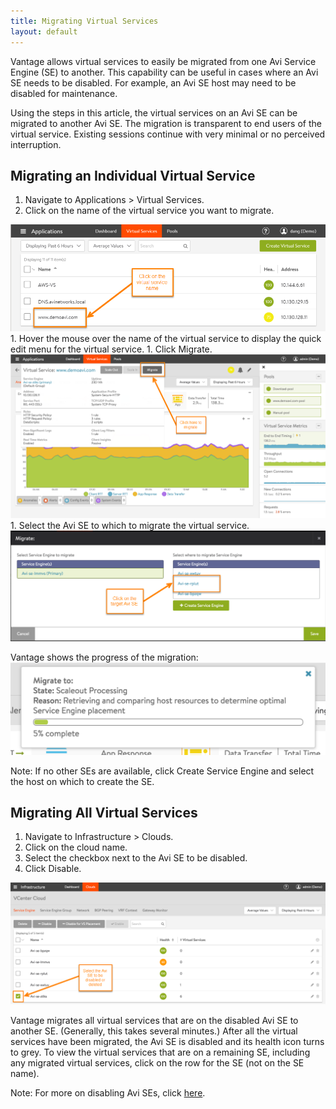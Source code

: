 ```yaml
---
title: Migrating Virtual Services
layout: default
---
```

Vantage allows virtual services to easily be migrated from one Avi Service Engine (SE) to another. This capability can be useful in cases where an Avi SE needs to be disabled. For example, an Avi SE host may need to be disabled for maintenance.

Using the steps in this article, the virtual services on an Avi SE can be migrated to another Avi SE. The migration is transparent to end users of the virtual service. Existing sessions continue with very minimal or no perceived interruption.

## Migrating an Individual Virtual Service

1. Navigate to Applications > Virtual Services.
1. Click on the name of the virtual service you want to migrate.
<img src="img/migrate-single-vs-selectit.png" alt="migrate-single-vs-selectit">
1. Hover the mouse over the name of the virtual service to display the quick edit menu for the virtual service.
1. Click Migrate.
<img src="img/migrate-single-vs.png" alt="migrate-single-vs">
1. Select the Avi SE to which to migrate the virtual service.
<img src="img/migrate-single-vs-targetse.png" alt="migrate-single-vs-targetse">

Vantage shows the progress of the migration:
<img src="img/migrate-single-vs-status.png" alt="migrate-single-vs-status">

Note: If no other SEs are available, click Create Service Engine and select the host on which to create the SE.

## Migrating All Virtual Services

1. Navigate to Infrastructure > Clouds.
1. Click on the cloud name.
1. Select the checkbox next to the Avi SE to be disabled.
1. Click Disable.
<img src="img/migrate-all-vs.png" alt="migrate-all-vs">

Vantage migrates all virtual services that are on the disabled Avi SE to another SE. (Generally, this takes several minutes.) After all the virtual services have been migrated, the Avi SE is disabled and its health icon turns to grey. To view the virtual services that are on a remaining SE, including any migrated virtual services, click on the row for the SE (not on the SE name).

Note: For more on disabling Avi SEs, click <a href="/disable-se/">here</a>.